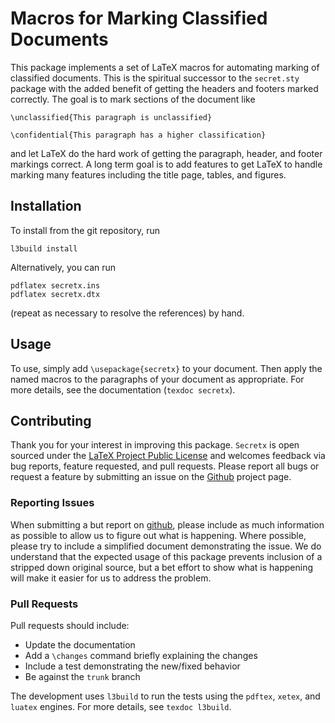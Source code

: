 Macros for Marking Classified Documents
=======================================

This package implements a set of LaTeX macros for automating marking of
classified documents.  This is the spiritual successor to the
`secret.sty` package with the added benefit of getting the headers and
footers marked correctly.  The goal is to mark sections of the document
like

    \unclassified{This paragraph is unclassified}

    \confidential{This paragraph has a higher classification}

and let LaTeX do the hard work of getting the paragraph, header, and
footer markings correct.  A long term goal is to add features to get
LaTeX to handle marking many features including the title page, tables,
and figures.

Installation
------------

To install from the git repository, run

    l3build install

Alternatively, you can run

    pdflatex secretx.ins
    pdflatex secretx.dtx

(repeat as necessary to resolve the references) by hand.

Usage
-----

To use, simply add `\usepackage{secretx}` to your document.  Then apply
the named macros to the paragraphs of your document as appropriate.  For
more details, see the documentation (`texdoc secretx`).

Contributing
------------

Thank you for your interest in improving this package.  `Secretx` is
open sourced under the [LaTeX Project Public License][LPPL] and welcomes
feedback via bug reports, feature requested, and pull requests.  Please
report all bugs or request a feature by submitting an issue on the
[Github][github] project page.

### Reporting Issues

When submitting a but report on [github], please include as much
information as possible to allow us to figure out what is happening.
Where possible, please try to include a simplified document
demonstrating the issue.  We do understand that the expected usage of
this package prevents inclusion of a stripped down original source, but
a bet effort to show what is happening will make it easier for us to
address the problem.

### Pull Requests

Pull requests should include:

-   Update the documentation
-   Add a `\changes` command briefly explaining the changes
-   Include a test demonstrating the new/fixed behavior
-   Be against the `trunk` branch

The development uses `l3build` to run the tests using the `pdftex`,
`xetex`, and `luatex` engines.  For more details, see `texdoc l3build`.

[LPPL]: https://opensource.org/licenses/LPPL-1.3c
[github]: https://github.com/kprussing/secretx
